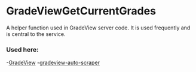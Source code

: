# GradeViewGetCurrentGrades
A helper function used in GradeView server code. It is used frequently and is central to the service.

### Used here:
-[GradeView](https://github.com/KihtrakRaknas/GradeView)
-[gradeview-auto-scraper](https://github.com/KihtrakRaknas/gradeview-auto-scraper)
